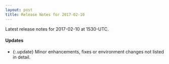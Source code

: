 ```yaml
---
layout: post
title: Release Notes for 2017-02-10
---
```


Latest release notes for 2017-02-10 at 1530-UTC.

<div class='updates' markdown='1'>

#### Updates

- {:.update} Minor enhancements, fixes or environment changes not listed in detail.

</div>


